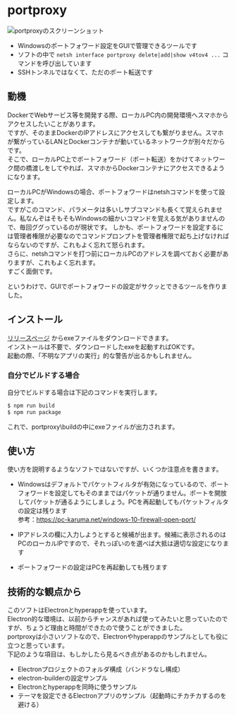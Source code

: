 # portproxy

![portproxyのスクリーンショット](https://raw.githubusercontent.com/tyam/portproxy/images/portproxy.png)

- Windowsのポートフォワード設定をGUIで管理できるツールです
- ソフトの中で `netsh interface portproxy delete|add|show v4tov4 ...` コマンドを呼び出しています
- SSHトンネルではなくて、ただのポート転送です

## 動機

DockerでWebサービス等を開発する際、ローカルPC内の開発環境へスマホからアクセスしたいことがあります。  
ですが、そのままDockerのIPアドレスにアクセスしても繋がりません。スマホが繋がっているLANとDockerコンテナが動いているネットワークが別々だからです。  
そこで、ローカルPC上でポートフォワード（ポート転送）をかけてネットワーク間の橋渡しをしてやれば、スマホからDockerコンテナにアクセスできるようになります。

ローカルPCがWindowsの場合、ポートフォワードはnetshコマンドを使って設定します。  
ですがこのコマンド、パラメータは多いしサブコマンドも長くて覚えられません。私なんぞはそもそもWindowsの細かいコマンドを覚える気がありませんので、毎回ググっているのが現状です。
しかも、ポートフォワードを設定するには管理者権限が必要なのでコマンドプロンプトを管理者権限で起ち上げなければならないのですが、これもよく忘れて怒られます。  
さらに、netshコマンドを打つ前にローカルPCのアドレスを調べておく必要がありますが、これもよく忘れます。  
すごく面倒です。

というわけで、GUIでポートフォワードの設定がサクッとできるツールを作りました。

## インストール

[リリースページ](https://github.com/tyam/portproxy/releases) からexeファイルをダウンロードできます。  
インストールは不要で、ダウンロードしたexeを起動すればOKです。  
起動の際、「不明なアプリの実行」的な警告が出るかもしれません。

### 自分でビルドする場合

自分でビルドする場合は下記のコマンドを実行します。

```sh
$ npm run build
$ npm run package
```

これで、portproxy\buildの中にexeファイルが出力されます。

## 使い方

使い方を説明するようなソフトではないですが、いくつか注意点を書きます。

- Windowsはデフォルトでパケットフィルタが有効になっているので、ポートフォワードを設定してもそのままではパケットが通りません。ポートを開放してパケットが通るようにしましょう。PCを再起動してもパケットフィルタの設定は残ります  
  参考：https://pc-karuma.net/windows-10-firewall-open-port/

- IPアドレスの欄に入力しようとすると候補が出ます。候補に表示されるのはPCのローカルIPですので、それっぽいのを選べば大抵は適切な設定になります

- ポートフォワードの設定はPCを再起動しても残ります

## 技術的な観点から

このソフトはElectronとhyperappを使っています。  
Electron的な環境は、以前からチャンスがあれば使ってみたいと思っていたのですが、ちょうど理由と時間ができたので使うことができました。  
portproxyは小さいソフトなので、Electronやhyperappのサンプルとしても役に立つと思っています。  
下記のような項目は、もしかしたら見るべき点があるのかもしれません。

- Electronプロジェクトのフォルダ構成（バンドラなし構成）
- electron-builderの設定サンプル
- Electronとhyperappを同時に使うサンプル
- テーマを設定できるElectronアプリのサンプル（起動時にチカチカするのを避ける）

